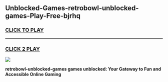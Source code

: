 
## Unblocked-Games-retrobowl-unblocked-games-Play-Free-bjrhq
<h3>
<a href="https://premium76.site?title=retrobowl-unblocked-games&ref=18A1">CLICK TO PLAY</a></h3>
<hr>

<h3>
<a href="https://premium76.site?title=retrobowl-unblocked-games&ref=18A1">CLICK 2 PLAY</a>
  
</h3>

<a href="https://premium76.site?title=retrobowl-unblocked-games&ref=18A1"><img src="https://clearcache.store/games.png"></a>


**retrobowl-unblocked-games games unblocked: Your Gateway to Fun and Accessible Online Gaming**
